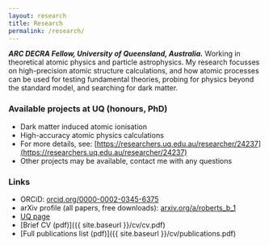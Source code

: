 ```yaml
---
layout: research
title: Research
permalink: /research/
---
```

**_ARC DECRA Fellow, University of Queensland, Australia._**
Working in theoretical atomic physics and particle astrophysics. My research focusses on high-precision atomic structure calculations, and how atomic processes can be used for testing fundamental theories, probing for physics beyond the standard model, and searching for dark matter.

### Available projects at UQ (honours, PhD)
 * Dark matter induced atomic ionisation
 * High-accuracy atomic physics calculations
 * For more details, see: [https://researchers.uq.edu.au/researcher/24237](https://researchers.uq.edu.au/researcher/24237)
 * Other projects may be available, contact me with any questions

### Links
 * ORCiD: [orcid.org/0000-0002-0345-6375](https://orcid.org/0000-0002-0345-6375)
 * arXiv profile (all papers, free downloads): [arxiv.org/a/roberts_b_1](https://arxiv.org/a/roberts_b_1.html)
 * [UQ page](https://researchers.uq.edu.au/researcher/24237)
 * [Brief CV (pdf)]({{ site.baseurl }}/cv/cv.pdf)
 * [Full publications list (pdf)]({{ site.baseurl }}/cv/publications.pdf)

